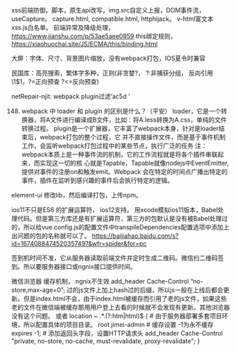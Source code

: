 xss前端防御，脚本，原生api改写，img.src自定义上报，DOM事件流，useCapture。  capture.html, compatible.html, httphijack。 
v-html富文本 xss.js白名单。
前端异常及降级处理，https://www.jianshu.com/p/53ae5aee0859
this绑定规则，https://xiaohuochai.site/JS/ECMA/this/binding.html

大屏：字体、尺寸、背景图片缩放，没有webpack打包，IOS夏令时兼容

民国库：高亮搜索，繁体字多种，正则(非贪婪?， ?:非捕获分组， 反向引用\1$1，?=正向预查 ?<=反向预查)

netRepair-njit:  webpack plugin过滤‘ac5d ’

148. webpack 中 loader 和 plugin 的区别是什么？（平安）
loader，它是一个转换器，将A文件进行编译成B文件，比如：将A.less转换为A.css，单纯的文件转换过程。
plugin是一个扩展器，它丰富了webpack本身，针对是loader结束后，webpack打包的整个过程，它
并不直接操作文件，而是基于事件机制工作，会监听webpack打包过程中的某些节点，执行广泛的任务
注：webpack本质上是一种事件流的机制，它的工作流程就是将各个插件串联起来，而实现这一切的核
心就是Tapable，Tapable就像nodejs中EventEmitter,提供对事件的注册on和触发emit。Webpack
会在特定的时间点广播出特定的事件，插件在监听到感兴趣的事件后会执行特定的逻辑。

element-ui 修改lib，然后编译打包，上传npm。

ios11不只是ES6 的扩展运算符， ios12支持。  用xcode模拟ios11版本，Babel处理代码。但是第三方库还是有扩展运算符，第三方的包默认是没有被Babel处理过的，所以给vue.config.js的配置文件中transpileDependencies配置选项中添加上出问题的包的名称就可以了。
https://baijiahao.baidu.com/s?id=1674088474520357497&wfr=spider&for=pc

签到机时间不准，它从服务器读取前端文件并定时生成二维码。微信扫二维码签到。所以要服务器接口或ngnix接口提供时间。

微信浏览器 缓存机制，  ngnix不生效 add_header Cache-Control “no-store,max-age=0”;
过的js文件上加上hash过的后缀，所以js一般在上线后都会更新。但是index.html不会，由于index.html被缓存而引用了老的js文件，如果这些老的文件在微信端被缓存那用用户登上去看的时候就不会发现有更新。其他浏览器没有这个问题。
或者  location ~ .*\.(?:htm|html)$ {
    # 由于服务器部署多套项目环境，所以配置具体的项目目录。
    root    jimei-admin
    # 缓存设置 -1为永不缓存
    expires      -1;
    # 添加返回头字段，设置HTTP请求头
    add_header Cache-Control "private, no-store, no-cache, must-revalidate, proxy-revalidate";
}

